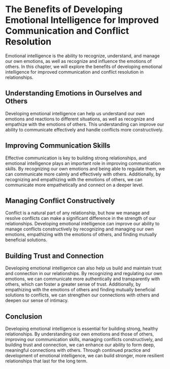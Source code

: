 The Benefits of Developing Emotional Intelligence for Improved Communication and Conflict Resolution
==================================================================================================================================================

Emotional intelligence is the ability to recognize, understand, and manage our own emotions, as well as recognize and influence the emotions of others. In this chapter, we will explore the benefits of developing emotional intelligence for improved communication and conflict resolution in relationships.

Understanding Emotions in Ourselves and Others
----------------------------------------------

Developing emotional intelligence can help us understand our own emotions and reactions to different situations, as well as recognize and empathize with the emotions of others. This understanding can improve our ability to communicate effectively and handle conflicts more constructively.

Improving Communication Skills
------------------------------

Effective communication is key to building strong relationships, and emotional intelligence plays an important role in improving communication skills. By recognizing our own emotions and being able to regulate them, we can communicate more calmly and effectively with others. Additionally, by recognizing and empathizing with the emotions of others, we can communicate more empathetically and connect on a deeper level.

Managing Conflict Constructively
--------------------------------

Conflict is a natural part of any relationship, but how we manage and resolve conflicts can make a significant difference in the strength of our relationships. Developing emotional intelligence can improve our ability to manage conflicts constructively by recognizing and managing our own emotions, empathizing with the emotions of others, and finding mutually beneficial solutions.

Building Trust and Connection
-----------------------------

Developing emotional intelligence can also help us build and maintain trust and connection in our relationships. By recognizing and regulating our own emotions, we can communicate more authentically and transparently with others, which can foster a greater sense of trust. Additionally, by empathizing with the emotions of others and finding mutually beneficial solutions to conflicts, we can strengthen our connections with others and deepen our sense of intimacy.

Conclusion
----------

Developing emotional intelligence is essential for building strong, healthy relationships. By understanding our own emotions and those of others, improving our communication skills, managing conflicts constructively, and building trust and connection, we can enhance our ability to form deep, meaningful connections with others. Through continued practice and development of emotional intelligence, we can build stronger, more resilient relationships that last for the long term.
